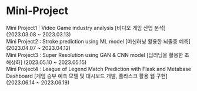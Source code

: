 # Mini-Project  
Mini Project1 : Video Game industry analysis [비디오 게임 산업 분석] (2023.03.08 ~ 2023.03.13)  
Mini Project2 : Stroke prediction using ML model [머신러닝 활용한 뇌졸중 예측] (2023.04.07 ~ 2023.04.12)   
Mini Project3 : Super Resolution using GAN & CNN model [딥러닝을 활용한 초해상화] (2023.05.10 ~ 2023.05.15)  
Mini Project4 : League of Legend Match Prediction with Flask and Metabase Dashboard [게임 승부 예측 모델 및 대시보드 개발, 플라스크 활용 웹 구현] (2023.06.14 ~ 2023.06.19)  
